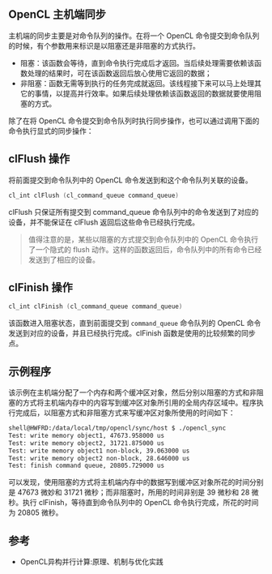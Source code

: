 ## OpenCL 主机端同步
主机端的同步主要是对命令队列的操作。在将一个 OpenCL 命令提交到命令队列的时候，有个参数用来标识是以阻塞还是非阻塞的方式执行。

- 阻塞：该函数会等待，直到命令执行完成后才返回。当后续处理需要依赖该函数处理的结果时，可在该函数返回后放心使用它返回的数据；
- 非阻塞：函数无需等到执行的任务完成就返回。该线程接下来可以马上处理其它的事情，以提高并行效率。如果后续处理依赖该函数返回的数据就要使用阻塞的方式。

除了在将 OpenCL 命令提交到命令队列时执行同步操作，也可以通过调用下面的命令执行显式的同步操作：

## clFlush 操作
将前面提交到命令队列中的 OpenCL 命令发送到和这个命令队列关联的设备。
```c
cl_int clFlush (cl_command_queue command_queue)
```
clFlush 只保证所有提交到 command_queue 命令队列中的命令发送到了对应的设备，并不能保证在 clFlush 返回后这些命令已经执行完成。

> 值得注意的是，某些以阻塞的方式提交到命令队列中的 OpenCL 命令执行了一个隐式的 flush 动作。这样的函数返回后，命令队列中的所有命令已经发送到了相应的设备。


## clFinish 操作
```c
cl_int clFinish (cl_command_queue command_queue)
```
该函数进入阻塞状态，直到前面提交到 `command_queue` 命令队列的 OpenCL 命令发送到对应的设备，并且已经执行完成。clFinish 函数是使用的比较频繁的同步点。

## 示例程序
该示例在主机端分配了一个内存和两个缓冲区对象，然后分别以阻塞的方式和非阻塞的方式将主机端内存中的内容写到缓冲区对象所引用的全局内存区域中。程序执行完成后，以阻塞方式和非阻塞方式来写缓冲区对象所使用的时间如下：
```bash
shell@HWFRD:/data/local/tmp/opencl/sync/host $ ./opencl_sync
Test: write memory object1, 47673.958000 us
Test: write memory object2, 31721.875000 us
Test: write memory object1 non-block, 39.063000 us
Test: write memory object2 non-block, 28.646000 us
Test: finish command queue, 20805.729000 us
```
可以发现，使用阻塞的方式将主机端内存中的数据写到缓冲区对象所花的时间分别是 47673 微妙和 31721 微秒；而非阻塞时，所用的时间非别是 39 微秒和 28 微秒。执行 clFinish，等待直到命令队列中的 OpenCL 命令执行完成，所花的时间为 20805 微秒。


## 参考

- OpenCL异构并行计算:原理、机制与优化实践
